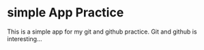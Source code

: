 # simple App Practice

This is a simple app for my git and github practice.
Git and github is interesting...